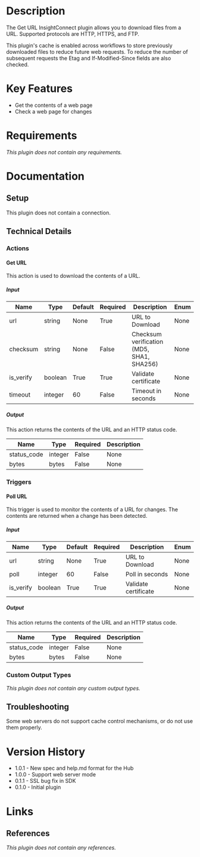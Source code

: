# Description

The Get URL InsightConnect plugin allows you to download files from a URL. Supported protocols are HTTP, HTTPS, and FTP.

This plugin's cache is enabled across workflows to store previously downloaded files to reduce future web requests.
To reduce the number of subsequent requests the Etag and If-Modified-Since fields are also checked.

# Key Features

* Get the contents of a web page
* Check a web page for changes

# Requirements

_This plugin does not contain any requirements._

# Documentation

## Setup

This plugin does not contain a connection.

## Technical Details

### Actions

#### Get URL

This action is used to download the contents of a URL.

##### Input

|Name|Type|Default|Required|Description|Enum|
|----|----|-------|--------|-----------|----|
|url|string|None|True|URL to Download|None|
|checksum|string|None|False|Checksum verification (MD5, SHA1, SHA256)|None|
|is_verify|boolean|True|True|Validate certificate|None|
|timeout|integer|60|False|Timeout in seconds|None|

##### Output

This action returns the contents of the URL and an HTTP status code.

|Name|Type|Required|Description|
|----|----|--------|-----------|
|status_code|integer|False|None|
|bytes|bytes|False|None|

### Triggers

#### Poll URL

This trigger is used to monitor the contents of a URL for changes. The contents are returned when a change has been detected.

##### Input

|Name|Type|Default|Required|Description|Enum|
|----|----|-------|--------|-----------|----|
|url|string|None|True|URL to Download|None|
|poll|integer|60|False|Poll in seconds|None|
|is_verify|boolean|True|True|Validate certificate|None|

##### Output

This action returns the contents of the URL and an HTTP status code.

|Name|Type|Required|Description|
|----|----|--------|-----------|
|status_code|integer|False|None|
|bytes|bytes|False|None|

### Custom Output Types

_This plugin does not contain any custom output types._

## Troubleshooting

Some web servers do not support cache control mechanisms, or do not use them properly.

# Version History

* 1.0.1 - New spec and help.md format for the Hub
* 1.0.0 - Support web server mode
* 0.1.1 - SSL bug fix in SDK
* 0.1.0 - Initial plugin

# Links

## References

_This plugin does not contain any references._
